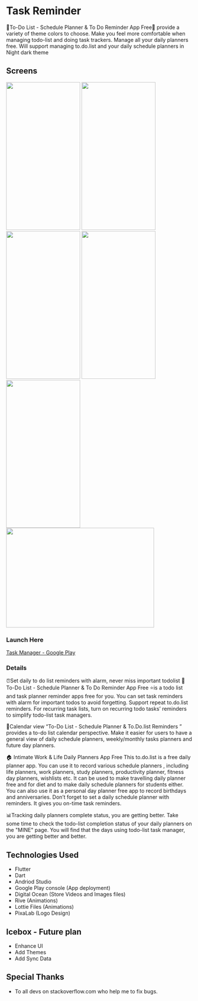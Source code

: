 # Task Reminder

📝To-Do List - Schedule Planner & To Do Reminder App Free📝 provide a variety of theme colors to choose. Make you feel more comfortable when managing todo-list and doing task trackers. Manage all your daily planners free.
Will support managing to.do.list and your daily schedule planners in Night dark theme

## Screens

<p float="left">
<img src="https://imgur.com/3Q80y8u.png" width="200" height="400" />
<img src="https://imgur.com/PaLLrMg.png" width="200" height="400" />
<img src="https://imgur.com/b964jdW.png" width="200" height="400" />
<img src="https://imgur.com/l4PrK15.png" width="200" height="400" />
<img src="https://imgur.com/GUlutj4.png" width="200" height="400" />
<img src="https://imgur.com/cldP8zi.png" width="400" height="270" />
</p>

### Launch Here
[Task Manager - Google Play](https://play.google.com/store/apps/details?id=com.ushnfay.taskreminder)

### Details

⏰Set daily to do list reminders with alarm, never miss important todolist
📝To-Do List - Schedule Planner & To Do Reminder App Free ⭐is a todo list and task planner reminder apps free for you. You can set task reminders with alarm for important todos to avoid forgetting.
Support repeat to.do.list reminders. For recurring task lists, turn on recurring todo tasks’ reminders to simplify todo-list task managers.

📅Calendar view
“To-Do List - Schedule Planner & To.Do.list Reminders ” provides a to-do list calendar perspective. Make it easier for users to have a general view of daily schedule planners, weekly/monthly tasks planners and future day planners.

🏠 Intimate Work & Life Daily Planners App Free
This to.do.list is a free daily planner app. You can use it to record various schedule planners , including life planners, work planners, study planners, productivity planner, fitness day planners, wishlists etc.
It can be used to make travelling daily planner free and for diet and to make daily schedule planners for students either.
You can also use it as a personal day planner free app to record birthdays and anniversaries. Don’t forget to set a daily schedule planner with reminders. It gives you on-time task reminders.

📊Tracking daily planners complete status, you are getting better.
Take some time to check the todo-list completion status of your daily planners on the "MINE" page. You will find that the days using todo-list task manager, you are getting better and better.


## Technologies Used
* Flutter
* Dart
* Andriod Studio
* Google Play console (App deployment)
* Digital Ocean (Store Videos and Images files)
* Rive (Animations)
* Lottie Files (Animations)
* PixaLab (Logo Design)

## Icebox - Future plan

* Enhance UI
* Add Themes
* Add Sync Data


## Special Thanks

* To all devs on stackoverflow.com who help me to fix bugs.